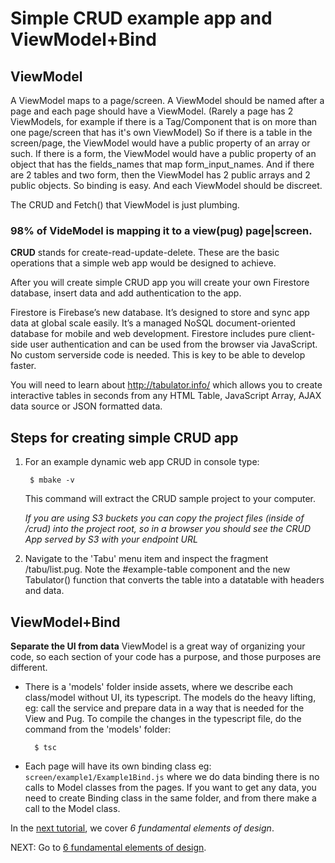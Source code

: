 # Simple CRUD example app and ViewModel+Bind


## ViewModel

A ViewModel maps to a page/screen. A ViewModel should be named after a page and each page should have a ViewModel. (Rarely a page has 2 ViewModels, for example if there is a Tag/Component that is on more than one page/screen that has it's own ViewModel) So if there is a table in the screen/page, the ViewModel would have a public property of an array or such. If there is a form, the ViewModel would have a public property of an object that has the fields_names that map form_input_names. And if there are 2 tables and two form, then the ViewModel has 2 public arrays and 2 public objects. So binding is easy. And each ViewModel should be discreet. 

The CRUD and Fetch() that ViewModel is just plumbing. 
### 98% of VideModel is mapping it to a view(pug) page|screen.

**CRUD** stands for create-read-update-delete. These are the basic operations that a simple web app would be designed to achieve.

After you will create simple CRUD app you will create your own Firestore database, insert data and add authentication to the app. 

Firestore is Firebase’s new database. It’s designed to store and sync app data at global scale easily. It’s a managed NoSQL document-oriented database for mobile and web development. Firestore includes pure client-side user authentication and can be used from the browser via JavaScript. No custom serverside code is needed. This is key to be able to develop faster.

You will need to learn about http://tabulator.info/ which allows you to create interactive tables in seconds from any HTML Table, JavaScript Array, AJAX data source or JSON formatted data.

## Steps for creating simple CRUD app

1. For an example dynamic web app CRUD in console type: 

        $ mbake -v

    This command will extract the CRUD sample project to your computer. 
     
    *If you are using S3 buckets you can copy the project files (inside of /crud) into the project root, so in a browser you should see the CRUD App served by S3 with your endpoint URL*
 
 2. Navigate to the 'Tabu' menu item and inspect the fragment /tabu/list.pug. 
 Note the #example-table component and the new Tabulator() function that converts the table into a datatable with headers and data.

## ViewModel+Bind 
**Separate the UI from data** 
ViewModel is a great way of organizing your code, so each section of your code has a purpose, and those purposes are different.
 
* There is a 'models' folder inside assets, where we describe each class/model without UI, its typescript. The models do the heavy lifting, eg: call the service and prepare data in a way that is needed for the View and Pug. To compile the changes in the typescript file, do the command from the 'models' folder:
    
        $ tsc
    
* Each page will have its own binding class eg: `screen/example1/Example1Bind.js` where we do data binding there is no calls to Model classes from the pages. If you want to get any data, you need to create Binding class in the same folder, and from there make a call to the Model class.

In the [next tutorial](/design/), we cover _6 fundamental elements of design_.

NEXT: Go to [6 fundamental elements of design](/design/).